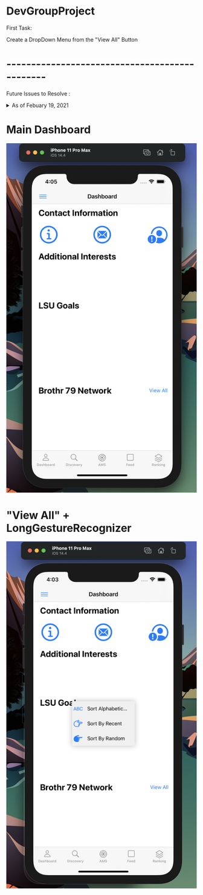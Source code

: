 # DevGroupProject

First Task:

Create a DropDown Menu from the "View All" Button

# ----------------------------------------------  

Future Issues to Resolve : <details>
           <summary> As of Febuary 19, 2021</summary>
           <p> </p>
           <p> :small_orange_diamond: Find a way to anchor the DropDown Menu with "View All" button</p>
         </details>

# Main Dashboard
![header image](/MyDropDownMenuPhotos/1.png)

# "View All" + LongGestureRecognizer
![header image](/MyDropDownMenuPhotos/2.png)
